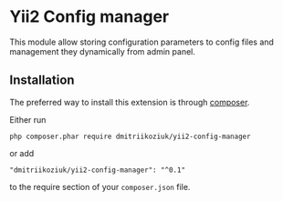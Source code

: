 Yii2 Config manager
========================
This module allow storing configuration parameters to config files and management they dynamically from admin panel.

Installation
------------

The preferred way to install this extension is through [composer](http://getcomposer.org/download/).

Either run

```
php composer.phar require dmitriikoziuk/yii2-config-manager
```

or add

```
"dmitriikoziuk/yii2-config-manager": "^0.1"
```

to the require section of your `composer.json` file.